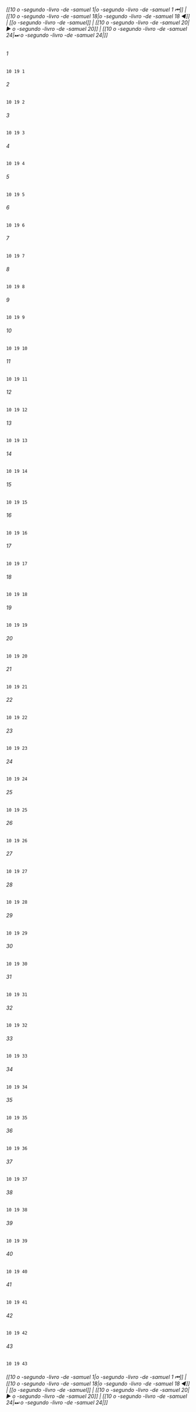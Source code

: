 
###### [[10 o -segundo -livro -de -samuel 1|o -segundo -livro -de -samuel 1 ⏮]] | [[10 o -segundo -livro -de -samuel 18|o -segundo -livro -de -samuel 18 ◀]] | [[o -segundo -livro -de -samuel]] | [[10 o -segundo -livro -de -samuel 20|▶ o -segundo -livro -de -samuel 20]] | [[10 o -segundo -livro -de -samuel 24|⏭ o -segundo -livro -de -samuel 24|]]

###### 1
``` verse
10 19 1 
```
###### 2
``` verse
10 19 2 
```
###### 3
``` verse
10 19 3 
```
###### 4
``` verse
10 19 4 
```
###### 5
``` verse
10 19 5 
```
###### 6
``` verse
10 19 6 
```
###### 7
``` verse
10 19 7 
```
###### 8
``` verse
10 19 8 
```
###### 9
``` verse
10 19 9 
```
###### 10
``` verse
10 19 10 
```
###### 11
``` verse
10 19 11 
```
###### 12
``` verse
10 19 12 
```
###### 13
``` verse
10 19 13 
```
###### 14
``` verse
10 19 14 
```
###### 15
``` verse
10 19 15 
```
###### 16
``` verse
10 19 16 
```
###### 17
``` verse
10 19 17 
```
###### 18
``` verse
10 19 18 
```
###### 19
``` verse
10 19 19 
```
###### 20
``` verse
10 19 20 
```
###### 21
``` verse
10 19 21 
```
###### 22
``` verse
10 19 22 
```
###### 23
``` verse
10 19 23 
```
###### 24
``` verse
10 19 24 
```
###### 25
``` verse
10 19 25 
```
###### 26
``` verse
10 19 26 
```
###### 27
``` verse
10 19 27 
```
###### 28
``` verse
10 19 28 
```
###### 29
``` verse
10 19 29 
```
###### 30
``` verse
10 19 30 
```
###### 31
``` verse
10 19 31 
```
###### 32
``` verse
10 19 32 
```
###### 33
``` verse
10 19 33 
```
###### 34
``` verse
10 19 34 
```
###### 35
``` verse
10 19 35 
```
###### 36
``` verse
10 19 36 
```
###### 37
``` verse
10 19 37 
```
###### 38
``` verse
10 19 38 
```
###### 39
``` verse
10 19 39 
```
###### 40
``` verse
10 19 40 
```
###### 41
``` verse
10 19 41 
```
###### 42
``` verse
10 19 42 
```
###### 43
``` verse
10 19 43 
```

###### [[10 o -segundo -livro -de -samuel 1|o -segundo -livro -de -samuel 1 ⏮]] | [[10 o -segundo -livro -de -samuel 18|o -segundo -livro -de -samuel 18 ◀]] | [[o -segundo -livro -de -samuel]] | [[10 o -segundo -livro -de -samuel 20|▶ o -segundo -livro -de -samuel 20]] | [[10 o -segundo -livro -de -samuel 24|⏭ o -segundo -livro -de -samuel 24|]]

